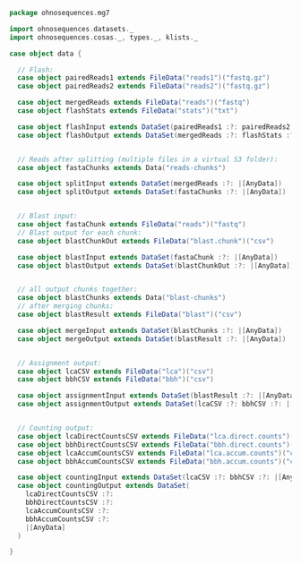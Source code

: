 
```scala
package ohnosequences.mg7

import ohnosequences.datasets._
import ohnosequences.cosas._, types._, klists._

case object data {

  // Flash:
  case object pairedReads1 extends FileData("reads1")("fastq.gz")
  case object pairedReads2 extends FileData("reads2")("fastq.gz")

  case object mergedReads extends FileData("reads")("fastq")
  case object flashStats extends FileData("stats")("txt")

  case object flashInput extends DataSet(pairedReads1 :?: pairedReads2 :?: |[AnyData])
  case object flashOutput extends DataSet(mergedReads :?: flashStats :?: |[AnyData])


  // Reads after splitting (multiple files in a virtual S3 folder):
  case object fastaChunks extends Data("reads-chunks")

  case object splitInput extends DataSet(mergedReads :?: |[AnyData])
  case object splitOutput extends DataSet(fastaChunks :?: |[AnyData])


  // Blast input:
  case object fastaChunk extends FileData("reads")("fastq")
  // Blast output for each chunk:
  case object blastChunkOut extends FileData("blast.chunk")("csv")

  case object blastInput extends DataSet(fastaChunk :?: |[AnyData])
  case object blastOutput extends DataSet(blastChunkOut :?: |[AnyData])


  // all output chunks together:
  case object blastChunks extends Data("blast-chunks")
  // after merging chunks:
  case object blastResult extends FileData("blast")("csv")

  case object mergeInput extends DataSet(blastChunks :?: |[AnyData])
  case object mergeOutput extends DataSet(blastResult :?: |[AnyData])


  // Assignment output:
  case object lcaCSV extends FileData("lca")("csv")
  case object bbhCSV extends FileData("bbh")("csv")

  case object assignmentInput extends DataSet(blastResult :?: |[AnyData])
  case object assignmentOutput extends DataSet(lcaCSV :?: bbhCSV :?: |[AnyData])


  // Counting output:
  case object lcaDirectCountsCSV extends FileData("lca.direct.counts")("csv")
  case object bbhDirectCountsCSV extends FileData("bbh.direct.counts")("csv")
  case object lcaAccumCountsCSV extends FileData("lca.accum.counts")("csv")
  case object bbhAccumCountsCSV extends FileData("bbh.accum.counts")("csv")

  case object countingInput extends DataSet(lcaCSV :?: bbhCSV :?: |[AnyData])
  case object countingOutput extends DataSet(
    lcaDirectCountsCSV :?:
    bbhDirectCountsCSV :?:
    lcaAccumCountsCSV :?:
    bbhAccumCountsCSV :?:
    |[AnyData]
  )

}

```




[main/scala/metagenomica/bio4j/taxonomyTree.scala]: bio4j/taxonomyTree.scala.md
[main/scala/metagenomica/bio4j/titanTaxonomyTree.scala]: bio4j/titanTaxonomyTree.scala.md
[main/scala/metagenomica/bundles/bio4jTaxonomy.scala]: bundles/bio4jTaxonomy.scala.md
[main/scala/metagenomica/bundles/blast.scala]: bundles/blast.scala.md
[main/scala/metagenomica/bundles/filterGIs.scala]: bundles/filterGIs.scala.md
[main/scala/metagenomica/bundles/flash.scala]: bundles/flash.scala.md
[main/scala/metagenomica/bundles/referenceDB.scala]: bundles/referenceDB.scala.md
[main/scala/metagenomica/bundles/referenceMap.scala]: bundles/referenceMap.scala.md
[main/scala/metagenomica/data.scala]: data.scala.md
[main/scala/metagenomica/dataflow.scala]: dataflow.scala.md
[main/scala/metagenomica/dataflows/noFlash.scala]: dataflows/noFlash.scala.md
[main/scala/metagenomica/dataflows/standard.scala]: dataflows/standard.scala.md
[main/scala/metagenomica/loquats/1.flash.scala]: loquats/1.flash.scala.md
[main/scala/metagenomica/loquats/2.split.scala]: loquats/2.split.scala.md
[main/scala/metagenomica/loquats/3.blast.scala]: loquats/3.blast.scala.md
[main/scala/metagenomica/loquats/4.merge.scala]: loquats/4.merge.scala.md
[main/scala/metagenomica/loquats/5.assignment.scala]: loquats/5.assignment.scala.md
[main/scala/metagenomica/loquats/6.counting.scala]: loquats/6.counting.scala.md
[main/scala/metagenomica/package.scala]: package.scala.md
[main/scala/metagenomica/parameters.scala]: parameters.scala.md
[test/scala/bundles.scala]: ../../../test/scala/bundles.scala.md
[test/scala/lca.scala]: ../../../test/scala/lca.scala.md
[test/scala/metagenomica/pipeline.scala]: ../../../test/scala/metagenomica/pipeline.scala.md